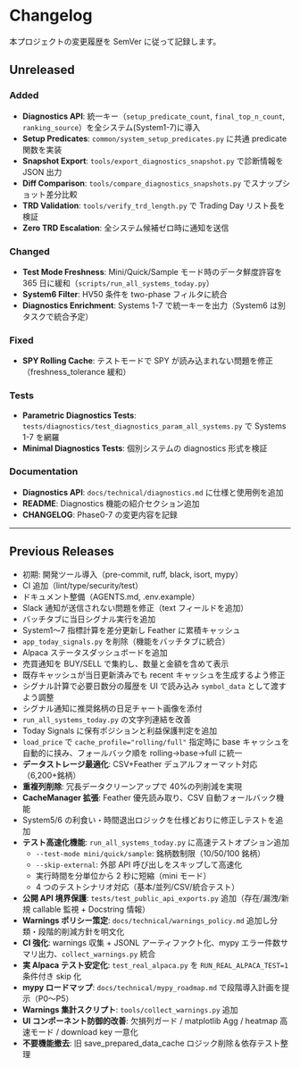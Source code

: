 # Changelog

本プロジェクトの変更履歴を SemVer に従って記録します。

## Unreleased

### Added

- **Diagnostics API**: 統一キー（`setup_predicate_count`, `final_top_n_count`, `ranking_source`）を全システム(System1-7)に導入
- **Setup Predicates**: `common/system_setup_predicates.py` に共通 predicate 関数を実装
- **Snapshot Export**: `tools/export_diagnostics_snapshot.py` で診断情報を JSON 出力
- **Diff Comparison**: `tools/compare_diagnostics_snapshots.py` でスナップショット差分比較
- **TRD Validation**: `tools/verify_trd_length.py` で Trading Day リスト長を検証
- **Zero TRD Escalation**: 全システム候補ゼロ時に通知を送信

### Changed

- **Test Mode Freshness**: Mini/Quick/Sample モード時のデータ鮮度許容を 365 日に緩和（`scripts/run_all_systems_today.py`）
- **System6 Filter**: HV50 条件を two-phase フィルタに統合
- **Diagnostics Enrichment**: Systems 1-7 で統一キーを出力（System6 は別タスクで統合予定）

### Fixed

- **SPY Rolling Cache**: テストモードで SPY が読み込まれない問題を修正（freshness_tolerance 緩和）

### Tests

- **Parametric Diagnostics Tests**: `tests/diagnostics/test_diagnostics_param_all_systems.py` で Systems 1-7 を網羅
- **Minimal Diagnostics Tests**: 個別システムの diagnostics 形式を検証

### Documentation

- **Diagnostics API**: `docs/technical/diagnostics.md` に仕様と使用例を追加
- **README**: Diagnostics 機能の紹介セクション追加
- **CHANGELOG**: Phase0-7 の変更内容を記録

---

## Previous Releases

- 初期: 開発ツール導入（pre-commit, ruff, black, isort, mypy）
- CI 追加（lint/type/security/test）
- ドキュメント整備（AGENTS.md, .env.example）
- Slack 通知が送信されない問題を修正（text フィールドを追加）
- バッチタブに当日シグナル実行を追加
- System1〜7 指標計算を差分更新し Feather に累積キャッシュ
- `app_today_signals.py` を削除（機能をバッチタブに統合）
- Alpaca ステータスダッシュボードを追加
- 売買通知を BUY/SELL で集約し、数量と金額を含めて表示
- 既存キャッシュが当日更新済みでも recent キャッシュを生成するよう修正
- シグナル計算で必要日数分の履歴を UI で読み込み `symbol_data` として渡すよう調整
- シグナル通知に推奨銘柄の日足チャート画像を添付
- `run_all_systems_today.py` の文字列連結を改善
- Today Signals に保有ポジションと利益保護判定を追加
- `load_price` で `cache_profile="rolling/full"` 指定時に base キャッシュを自動的に挟み、フォールバック順を rolling→base→full に統一
- **データストレージ最適化**: CSV+Feather デュアルフォーマット対応（6,200+銘柄）
- **重複列削除**: 冗長データクリーンアップで 40%の列削減を実現
- **CacheManager 拡張**: Feather 優先読み取り、CSV 自動フォールバック機能
- System5/6 の利食い・時間退出ロジックを仕様どおりに修正しテストを追加
- **テスト高速化機能**: `run_all_systems_today.py` に高速テストオプション追加
  - `--test-mode mini/quick/sample`: 銘柄数制限（10/50/100 銘柄）
  - `--skip-external`: 外部 API 呼び出しをスキップして高速化
  - 実行時間を分単位から 2 秒に短縮（mini モード）
  - 4 つのテストシナリオ対応（基本/並列/CSV/統合テスト）
- **公開 API 境界保護**: `tests/test_public_api_exports.py` 追加（存在/漏洩/新規 callable 監視 + Docstring 情報）
- **Warnings ポリシー策定**: `docs/technical/warnings_policy.md` 追加し分類・段階的削減方針を明文化
- **CI 強化**: warnings 収集 + JSONL アーティファクト化、mypy エラー件数サマリ出力、`collect_warnings.py` 統合
- **実 Alpaca テスト安定化**: `test_real_alpaca.py` を `RUN_REAL_ALPACA_TEST=1` 条件付き skip 化
- **mypy ロードマップ**: `docs/technical/mypy_roadmap.md` で段階導入計画を提示（P0〜P5）
- **Warnings 集計スクリプト**: `tools/collect_warnings.py` 追加
- **UI コンポーネント防御的改善**: 欠損列ガード / matplotlib Agg / heatmap 高速モード / download key 一意化
- **不要機能撤去**: 旧 save_prepared_data_cache ロジック削除＆依存テスト整理
